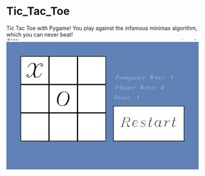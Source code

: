 # Tic_Tac_Toe
Tic Tac Toe with Pygame!
You play against the infamous minimax algorithm, which you can never beat!
!["Image of the game!"](/readmeImage.png)
